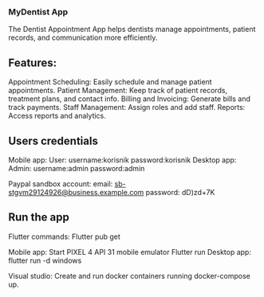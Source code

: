 ### MyDentist App
The Dentist Appointment App helps dentists manage appointments, patient records, and communication more efficiently.

## Features:

Appointment Scheduling: Easily schedule and manage patient appointments.
Patient Management: Keep track of patient records, treatment plans, and contact info.
Billing and Invoicing: Generate bills and track payments.
Staff Management: Assign roles and add staff.
Reports: Access reports and analytics.

## Users credentials

Mobile app: 
          User: username:korisnik
                password:korisnik
Desktop app:
            Admin: username:admin
                   password:admin

Paypal sandbox account: 
                      email: sb-stgvm29124926@business.example.com
                      password: dD)zd+7K

## Run the app

Flutter commands: Flutter pub get

Mobile app:
           Start PIXEL 4 API 31 mobile emulator
           Flutter run
Desktop app: 
            flutter run -d windows

Visual studio: Create and run docker containers running docker-compose up.
                  
